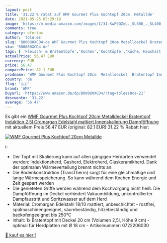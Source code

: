 ```yaml
---
layout: post
title: '31.22 % rabat auf WMF Gourmet Plus Kochtopf 20cm  Metallde'
date: 2021-05-25 05:29:19
image: 'https://m.media-amazon.com/images/I/31-KwF9QZeL._SL500_._SL400_.jpg'
comments: true
category: ofertas
author: 'tole.es'
slug: 'B00080XCD4-de WMF Gourmet Plus Kochtopf 20cm Metalldeckel Bratentopf...'
sku: 'B00080XCD4-de'
tags: [ 'Fleisch- & Bratentöpfe','Kochen','Kochtöpfe','Küche, Haushalt & Wohnen','Küche, Kochen & Backen','Töpfe & Pfannen','wmf', ]
actualPrice: 56.47 EUR
currency: EUR
price: 56.47
comparePrice: 82.1 EUR
prodname: 'WMF Gourmet Plus Kochtopf 20cm  Metalldeckel  Bratentopf Induktion 2 5l  Cromargan Edelstahl mattiert  Innenskalierung  Dampföffnung'
country: 'de'
flag: '🇩🇪'
brand: 'WMF'
buyurl: 'https://www.amazon.de/dp/B00080XCD4/?tag=tolees0ca-21'
descuento: '31.22'
average: '56.47'
---
```


Es gibt ein [WMF Gourmet Plus Kochtopf 20cm  Metalldeckel  Bratentopf Induktion 2 5l  Cromargan Edelstahl mattiert  Innenskalierung  Dampföffnung](https://www.amazon.de/dp/B00080XCD4/?tag=tolees0ca-21) mit aktuellem Preis 56.47 EUR (original: 82.1 EUR) 31.22 % Rabatt hier:

[![WMF Gourmet Plus Kochtopf 20cm  Metallde](https://m.media-amazon.com/images/I/31-KwF9QZeL._SL500_._SL400_.jpg)](https://www.amazon.de/dp/B00080XCD4/?tag=tolees0ca-21)

ℹ️:

- Der Topf mit Skalierung kann auf allen gängigen Herdarten verwendet werden: Induktionsherd, Gasherd, Elektroherd, Glaskeramikherd. Dank der optimalen Wärmeverteilung brennt nichts an
- Die Bodenkonstruktion (TransTherm) sorgt für eine gleichmäßige und lange Wärmespeicherung. So kann während dem Kochen Energie und Zeit gespart werden
- Die genieteten Griffe werden während dem Kochvorgang nicht heiß. Die Dampföffnung im Deckel verhindert Vakuumbildung, unkontrollierter Dampfaustritt und Spritzwasser auf dem Herd
- Material: Cromargan Edelstahl 18/10 mattiert, unbeschichtet - rostfrei, spülmaschinengeeignet, säurebeständig, hitzebeständig und backofengeeignet bis 250°C
- Inhalt: 1x Bratentopf mit Deckel 20 cm (Volumen 2,5l, Höhe 9 cm) - optimal für Herdplatten mit Ø 18 cm - Artikelnummer: 0722206030

[🛒 kauf es hier!!](https://www.amazon.de/dp/B00080XCD4/?tag=tolees0ca-21)
